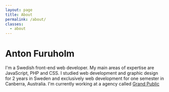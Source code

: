 ```yaml
---
layout: page
title: About
permalink: /about/
classes: 
  - about
---
```


<h1 class="heading">Anton Furuholm</h1>

<div class="copy">
<p>I'm a Swedish front-end web developer. My main areas of expertise are JavaScript, PHP and CSS.
I studied web development and graphic design for 2 years in Sweden and exclusively web development for one semester in Canberra, Australia. 
I'm currently working at a agency called 
<a href="//grandpublic.se" target="_blank" class="link">Grand Public</a></p></div>
